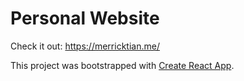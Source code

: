 # Personal Website

Check it out: https://merricktian.me/

This project was bootstrapped with [Create React App](https://github.com/facebook/create-react-app).
